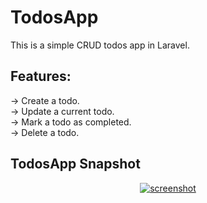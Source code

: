 # TodosApp
This is a simple CRUD todos app in Laravel.

## Features:
-> Create a todo. <br>
-> Update a current todo. <br>
-> Mark a todo as completed. <br>
-> Delete a todo.

## TodosApp Snapshot
<p align="center"><a href="https://ibb.co/f1ZNPc"><img src="https://preview.ibb.co/gZAwjc/screenshot.png" alt="screenshot" border="0"></a><br /><a target='_blank' href='https://imgbb.com/'></a><br /></p>
